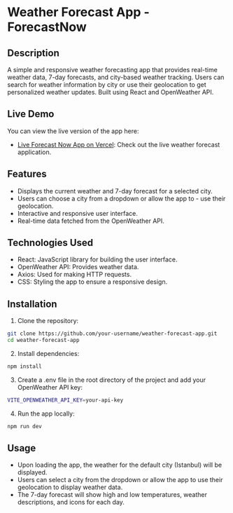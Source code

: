# Weather Forecast App - ForecastNow

## Description

A simple and responsive weather forecasting app that provides real-time weather data, 7-day forecasts, and city-based weather tracking. Users can search for weather information by city or use their geolocation to get personalized weather updates. Built using React and OpenWeather API.

## Live Demo

You can view the live version of the app here:
- [Live Forecast Now App on Vercel]((https://forecast-now-two.vercel.app/)): Check out the live weather forecast application.

## Features

- Displays the current weather and 7-day forecast for a selected city.
- Users can choose a city from a dropdown or allow the app to - use their geolocation.
- Interactive and responsive user interface.
- Real-time data fetched from the OpenWeather API.

## Technologies Used

- React: JavaScript library for building the user interface.
- OpenWeather API: Provides weather data.
- Axios: Used for making HTTP requests.
- CSS: Styling the app to ensure a responsive design.

## Installation

1. Clone the repository:

```bash
git clone https://github.com/your-username/weather-forecast-app.git
cd weather-forecast-app
```

2. Install dependencies:

```bash
npm install
```

3. Create a .env file in the root directory of the project and add your OpenWeather API key:

```bash
VITE_OPENWEATHER_API_KEY=your-api-key
```

4. Run the app locally:

```bash
npm run dev
```

## Usage

- Upon loading the app, the weather for the default city (Istanbul) will be displayed.
- Users can select a city from the dropdown or allow the app to use their geolocation to display weather data.
- The 7-day forecast will show high and low temperatures, weather descriptions, and icons for each day.
